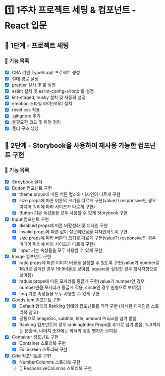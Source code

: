 # 1️⃣ 1주차 프로젝트 세팅 & 컴포넌트 - React 입문
## 🚀 1단계 - 프로젝트 세팅
### 📄 기능 목록
- [x] CRA 기반 TypeScript 프로젝트 생성
- [x] 절대 경로 설정
- [x] prettier 설치 및 룰 설정
- [x] eslint 설치 및 eslint-config-airbnb 룰 설정
- [x] lint-staged, husky 설치 및 자동화 설정
- [x] emotion 스타일 라이브러리 설치
- [x] reset css 적용
- [x] .gitignore 추가
- [x] 불필요한 코드 및 파일 정리
- [x] 폴더 구조 생성

## 🚀 2단계 - Storybook을 사용하여 재사용 가능한 컴포넌트 구현
### 📄 기능 목록
- [x] Stroybook 설치
- [x] Button 컴포넌트 구현
  - [x] theme props에 따른 버튼 컬러와 디자인이 다르게 구현
  - [x] size props에 따른 버튼의 크기를 다르게 구현(value가 responsive인 경우 미디어 쿼리에 따라 사이즈가 다르게 구현)
  - [x] Button 기본 속성들을 모두 사용할 수 있게 Storybook 구현
- [x] Input 컴포넌트 구현
  - [x] disabled props에 따른 비활성화 및 디자인 구현
  - [x] invalid props에 따른 값이 잘못되었음을 디자인하도록 구현
  - [x] size props에 따라 버튼의 크기를 다르게 구현(value가 responsive인 경우 미디어 쿼리에 따라 사이즈가 다르게 구현)
  - [x] Input 기본 속성들을 모두 사용할 수 있게 구현
- [x] Image 컴포넌트 구현
  - [x] ratio props에 따른 이미지 비율을 설정할 수 있도록 구현(value가 number로 16/9로 넘겨진 경우 16:9비율로 보여짐, square을 설정한 경우 정사각형으로 보여짐)
  - [x] raduis props에 따른 모서리를 둥글게 구현(value가 number인 경우 number만큼 모서리가 둥글게 적용, circle인 경우 원형으로 보여짐)
  - [x] Img 기본 속성들을 모두 사용할 수 있게 구현
- [x] GoodsItem 컴포넌트 구현
  - [x] Default 형태와 Ranking 형태의 컴포넌트를 각각 구현 (자세한 디자인은 스토리북 참고)
  - [x] 공통으로 imageSrc, subtitle, title, amount Props를 넘겨 받음
  - [x] Ranking 컴포넌트의 경우 rankingIndex Props를 추가로 넘겨 받음. 1~3까지는 분홍색, 나머지 숫자에는 회색의 랭킹 뱃지가 보여짐
- [x] Container 컴포넌트 구현
  - [x] Container 스토리북 구현
  - [x] FullScreen 스토리북 구현
- [x] Grid 컴포넌트를 구현
  - [x] NumberColumns 스토리북 구현
  - [] ResponsiveColumns 스토리북 구현